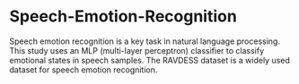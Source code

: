 # Speech-Emotion-Recognition
Speech emotion recognition is a key task in natural language processing. This study uses an MLP (multi-layer perceptron) classifier to classify emotional states in speech samples. The RAVDESS dataset is a widely used dataset for speech emotion recognition.
